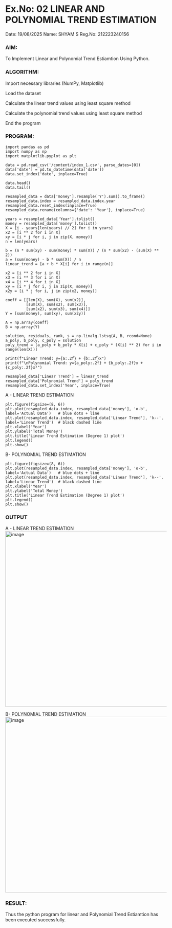 # Ex.No: 02 LINEAR AND POLYNOMIAL TREND ESTIMATION
Date: 19/08/2025
Name: SHYAM S
Reg.No: 212223240156
### AIM:
To Implement Linear and Polynomial Trend Estiamtion Using Python.

### ALGORITHM:
Import necessary libraries (NumPy, Matplotlib)

Load the dataset

Calculate the linear trend values using least square method

Calculate the polynomial trend values using least square method

End the program
### PROGRAM:
```
import pandas as pd
import numpy as np
import matplotlib.pyplot as plt

data = pd.read_csv('/content/index_1.csv', parse_dates=[0])
data['date'] = pd.to_datetime(data['date'])
data.set_index('date', inplace=True)

data.head()
data.tail()

resampled_data = data['money'].resample('Y').sum().to_frame()
resampled_data.index = resampled_data.index.year
resampled_data.reset_index(inplace=True)
resampled_data.rename(columns={'date': 'Year'}, inplace=True)

years = resampled_data['Year'].tolist()
money = resampled_data['money'].tolist()
X = [i - years[len(years) // 2] for i in years]
x2 = [i ** 2 for i in X]
xy = [i * j for i, j in zip(X, money)]
n = len(years)

b = (n * sum(xy) - sum(money) * sum(X)) / (n * sum(x2) - (sum(X) ** 2))
a = (sum(money) - b * sum(X)) / n
linear_trend = [a + b * X[i] for i in range(n)]

x2 = [i ** 2 for i in X]
x3 = [i ** 3 for i in X]
x4 = [i ** 4 for i in X]
xy = [i * j for i, j in zip(X, money)]
x2y = [i * j for i, j in zip(x2, money)]

coeff = [[len(X), sum(X), sum(x2)],
         [sum(X), sum(x2), sum(x3)],
         [sum(x2), sum(x3), sum(x4)]]
Y = [sum(money), sum(xy), sum(x2y)]

A = np.array(coeff)
B = np.array(Y)

solution, residuals, rank, s = np.linalg.lstsq(A, B, rcond=None)
a_poly, b_poly, c_poly = solution
poly_trend = [a_poly + b_poly * X[i] + c_poly * (X[i] ** 2) for i in range(len(X))]

print(f"Linear Trend: y={a:.2f} + {b:.2f}x")
print(f"\nPolynomial Trend: y={a_poly:.2f} + {b_poly:.2f}x + {c_poly:.2f}x²")

resampled_data['Linear Trend'] = linear_trend
resampled_data['Polynomial Trend'] = poly_trend
resampled_data.set_index('Year', inplace=True)
```

A - LINEAR TREND ESTIMATION
```
plt.figure(figsize=(8, 6))
plt.plot(resampled_data.index, resampled_data['money'], 'o-b', label='Actual Data')   # blue dots + line
plt.plot(resampled_data.index, resampled_data['Linear Trend'], 'k--', label='Linear Trend')  # black dashed line
plt.xlabel('Year')
plt.ylabel('Total Money')
plt.title('Linear Trend Estimation (Degree 1) plot')
plt.legend()
plt.show()
```
B- POLYNOMIAL TREND ESTIMATION
```
plt.figure(figsize=(8, 6))
plt.plot(resampled_data.index, resampled_data['money'], 'o-b', label='Actual Data')   # blue dots + line
plt.plot(resampled_data.index, resampled_data['Linear Trend'], 'k--', label='Linear Trend')  # black dashed line
plt.xlabel('Year')
plt.ylabel('Total Money')
plt.title('Linear Trend Estimation (Degree 1) plot')
plt.legend()
plt.show()
```
### OUTPUT
A - LINEAR TREND ESTIMATION
<img width="713" height="547" alt="image" src="https://github.com/user-attachments/assets/8429f134-6ed8-447f-8ddd-c9630c4da868" />

B- POLYNOMIAL TREND ESTIMATION
<img width="713" height="547" alt="image" src="https://github.com/user-attachments/assets/43ed0d28-95de-4ef0-a71d-7dfea3119922" />

### RESULT:
Thus the python program for linear and Polynomial Trend Estiamtion has been executed successfully.
